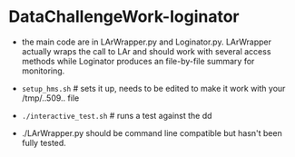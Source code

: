 # DataChallengeWork-loginator

- the main code are in LArWrapper.py and Loginator.py.   LArWrapper actually wraps the call to LAr and should work with several access methods while Loginator produces an file-by-file summary for monitoring. 

- `setup_hms.sh` # sets it up, needs to be edited to make it work with your /tmp/..509.. file

- `./interactive_test.sh` # runs a test against the dd

- ./LArWrapper.py should be command line compatible but hasn't been fully tested. 

